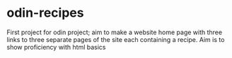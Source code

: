 # odin-recipes
First project for odin project; aim to make a website home page with three links to three separate pages of the site each containing a recipe. Aim is to show proficiency with html basics
